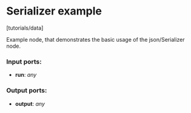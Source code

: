 # Serializer example

[tutorials/data]

Example node, that demonstrates the basic usage of the json/Serializer node.

### Input ports:

* __run__: _any_



### Output ports:

* __output__: _any_



